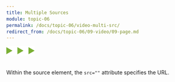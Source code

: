 ```yaml
---
title: Multiple Sources
module: topic-06
permalink: /docs/topic-06/video-multi-src/
redirect_from: /docs/topic-06/09-video/09-page.md
---
```


<img src="./../../../img/arrow-divider.svg" style="width: 75px; border: none; margin: 0px 0 20px 0" />

Within the source element, the `src=""` attribute specifies the URL.
